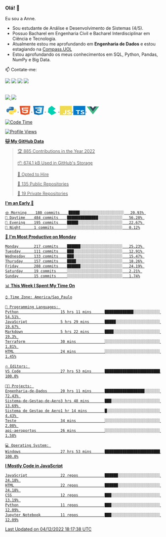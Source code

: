 ### Olá! 👋
Eu sou a Anne. 
- Sou estudante de Análise e Desenvolvimento de Sistemas (4/5).
- Possuo Bacharel em Engenharia Civil e Bacharel Interdisciplinar em Ciência e Tecnologia.
- Atualmente estou me aprofundando em **Engenharia de Dados** e estou estagiando na [Compass.UOL](https://compass.uol/pt/home/) 
- Estou aprofundando os meus conhecimentos em SQL, Python, Pandas, NumPy e Big Data.

📫 Contate-me: 

<div>
<a href="https://www.instagram.com/annekarolinefc/" target="_blank"><img src="https://img.shields.io/badge/-Instagram-%23E4405F?style=for-the-badge&logo=instagram&logoColor=white" target="_blank"></a> 
<a href = "mailto:annekarolinefc@gmail.com"><img src="https://img.shields.io/badge/-Gmail-%23333?style=for-the-badge&logo=gmail&logoColor=white" target="_blank"></a>
<a href="https://www.linkedin.com/in/devannekarolinefc/" target="_blank"><img src="https://img.shields.io/badge/-LinkedIn-%230077B5?style=for-the-badge&logo=linkedin&logoColor=white" target="_blank"></a> 
<a href="https://api.whatsapp.com/send?phone=5533991375118&text=Ol%C3%A1%20Anne!%20" target="_blank"><img src="https://img.shields.io/badge/WhatsApp-25D366?style=for-the-badge&logo=whatsapp&logoColor=white" target="_blank"></a>
</div>

</br>

</br>
<div>
  <a href="https://github.com/annekarolinefc">
  <img height="180em" src="https://github-readme-stats.vercel.app/api?username=annekarolinefc&show_icons=true&theme=dracula&include_all_commits=true&count_private=true"/>
  <img height="180em" src="https://github-readme-stats.vercel.app/api/top-langs/?username=annekarolinefc&layout=compact&langs_count=7&theme=dracula"/>
</div>
  
  <div style="display: inline_block"><br>  
  <img align="center" alt="Anne-Python" height="30" width="40" src="https://raw.githubusercontent.com/devicons/devicon/master/icons/python/python-original.svg">
  <img align="center" alt="Anne-HTML" height="30" width="40" src="https://raw.githubusercontent.com/devicons/devicon/master/icons/html5/html5-original.svg">
  <img align="center" alt="Anne-CSS" height="30" width="40"
 src="https://raw.githubusercontent.com/devicons/devicon/master/icons/css3/css3-original.svg">
  <img align="center" alt="Anne-Bulma" height="30" width="40"
 src="https://github.com/devicons/devicon/blob/master/icons/bulma/bulma-plain.svg">
  <img align="center" alt="Anne-Js" height="30" width="40" src="https://raw.githubusercontent.com/devicons/devicon/master/icons/javascript/javascript-plain.svg">
    <img align="center" alt="Anne-Ts" height="30" width="40" src="https://github.com/devicons/devicon/blob/master/icons/typescript/typescript-original.svg">
      <img align="center" alt="Anne-Vue" height="30" width="40" src="https://github.com/devicons/devicon/blob/master/icons/vuejs/vuejs-original.svg">
</div>
<!--
  <img align="center" alt="Anne-An" height="30" width="40" src="https://github.com/devicons/devicon/blob/master/icons/angularjs/angularjs-original.svg">

-->
</br>
</br>
</br>
<!--START_SECTION:waka-->
![Code Time](http://img.shields.io/badge/Code%20Time-105%20hrs%2020%20mins-blue)

![Profile Views](http://img.shields.io/badge/Profile%20Views-0-blue)

**🐱 My GitHub Data** 

> 🏆 885 Contributions in the Year 2022
 > 
> 📦 674.1 kB Used in GitHub's Storage 
 > 
> 💼 Opted to Hire
 > 
> 📜 135 Public Repositories 
 > 
> 🔑 19 Private Repositories  
 > 
**I'm an Early 🐤** 

```text
🌞 Morning    180 commits    █████░░░░░░░░░░░░░░░░░░░░   20.93% 
🌇 Daytime    484 commits    ██████████████░░░░░░░░░░░   56.28% 
🌃 Evening    195 commits    █████░░░░░░░░░░░░░░░░░░░░   22.67% 
🌙 Night      1 commits      ░░░░░░░░░░░░░░░░░░░░░░░░░   0.12%

```
📅 **I'm Most Productive on Monday** 

```text
Monday       217 commits    ██████░░░░░░░░░░░░░░░░░░░   25.23% 
Tuesday      111 commits    ███░░░░░░░░░░░░░░░░░░░░░░   12.91% 
Wednesday    133 commits    ███░░░░░░░░░░░░░░░░░░░░░░   15.47% 
Thursday     157 commits    ████░░░░░░░░░░░░░░░░░░░░░   18.26% 
Friday       208 commits    ██████░░░░░░░░░░░░░░░░░░░   24.19% 
Saturday     19 commits     ░░░░░░░░░░░░░░░░░░░░░░░░░   2.21% 
Sunday       15 commits     ░░░░░░░░░░░░░░░░░░░░░░░░░   1.74%

```


📊 **This Week I Spent My Time On** 

```text
⌚︎ Time Zone: America/Sao_Paulo

💬 Programming Languages: 
Python                   15 hrs 11 mins      █████████████░░░░░░░░░░░░   54.51% 
JavaScript               5 hrs 29 mins       █████░░░░░░░░░░░░░░░░░░░░   19.67% 
Markdown                 5 hrs 22 mins       ████░░░░░░░░░░░░░░░░░░░░░   19.3% 
Terraform                30 mins             ░░░░░░░░░░░░░░░░░░░░░░░░░   1.81% 
HTML                     24 mins             ░░░░░░░░░░░░░░░░░░░░░░░░░   1.45%

🔥 Editors: 
VS Code                  27 hrs 53 mins      █████████████████████████   100.0%

🐱‍💻 Projects: 
Engenharia-de-Dados      20 hrs 11 mins      ██████████████████░░░░░░░   72.43% 
Sistema-de-Gestao-de-Aero3 hrs 48 mins       ███░░░░░░░░░░░░░░░░░░░░░░   13.69% 
Sistema de Gestao de Aero1 hr 14 mins        █░░░░░░░░░░░░░░░░░░░░░░░░   4.43% 
Teste                    34 mins             ░░░░░░░░░░░░░░░░░░░░░░░░░   2.08% 
api-aeroportos           26 mins             ░░░░░░░░░░░░░░░░░░░░░░░░░   1.58%

💻 Operating System: 
Windows                  27 hrs 53 mins      █████████████████████████   100.0%

```

**I Mostly Code in JavaScript** 

```text
JavaScript               22 repos            ██████░░░░░░░░░░░░░░░░░░░   24.18% 
HTML                     22 repos            ██████░░░░░░░░░░░░░░░░░░░   24.18% 
CSS                      12 repos            ███░░░░░░░░░░░░░░░░░░░░░░   13.19% 
Python                   11 repos            ███░░░░░░░░░░░░░░░░░░░░░░   12.09% 
Jupyter Notebook         11 repos            ███░░░░░░░░░░░░░░░░░░░░░░   12.09%

```



 Last Updated on 04/12/2022 18:17:38 UTC
<!--END_SECTION:waka-->
  
